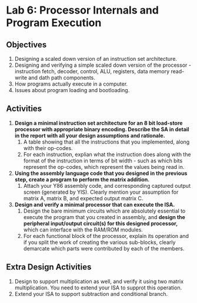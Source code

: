 # Lab 6: Processor Internals and Program Execution

## Objectives

1. Designing a scaled down version of an instruction set architecture.
2. Designing and verifying a simple scaled down version of the processor - instruction fetch, decoder, control, ALU, registers, data memory read-write and dath path components.
3. How programs actually execute in a computer.
4. Issues about program loading and bootloading.

## Activities

1. __Design a minimal instruction set architecture for an 8 bit load-store processor with appropriate binary encoding. Describe the SA in detail in the report with all your design assumptions and rationale.__
    1. A table showing that all the instructions that you implemented, along with their op-codes.
    2. For each instruction, explian what the instruction does along with the format of the instruction in terms of bit width - such as which bits represent the op-codes, which represent the values being read in.
2. __Using the assembly language code that you designed in the previous step, create a program to perform the matrix addition.__
    1. Attach your Y86 assembly code, and corresponding captured output screen (generated by YIS). Clearly mention your assumption for matrix A, matrix B, and expected output matrix C.
3. __Design and verify a minimal processor that can execute the ISA.__
    1. Design the bare minimum circuits which are absolutely essential to execute the program that you created in assembly, and __design the peripheral input/output circuit(s) for this designed processor,__ which can interface with the RAM/ROM modules.
    2. For each functional block of the processor, explain its operation and if you split the work of creating the various sub-blocks, clearly demarcate which parts were contributed by each of the members.
    
## Extra Design Activities

1. Design to support multiplication as well, and verify it using two matrix multiplication. You need to extend your ISA to supprot this operation.
2. Extend your ISA to support subtraction and conditional branch.
